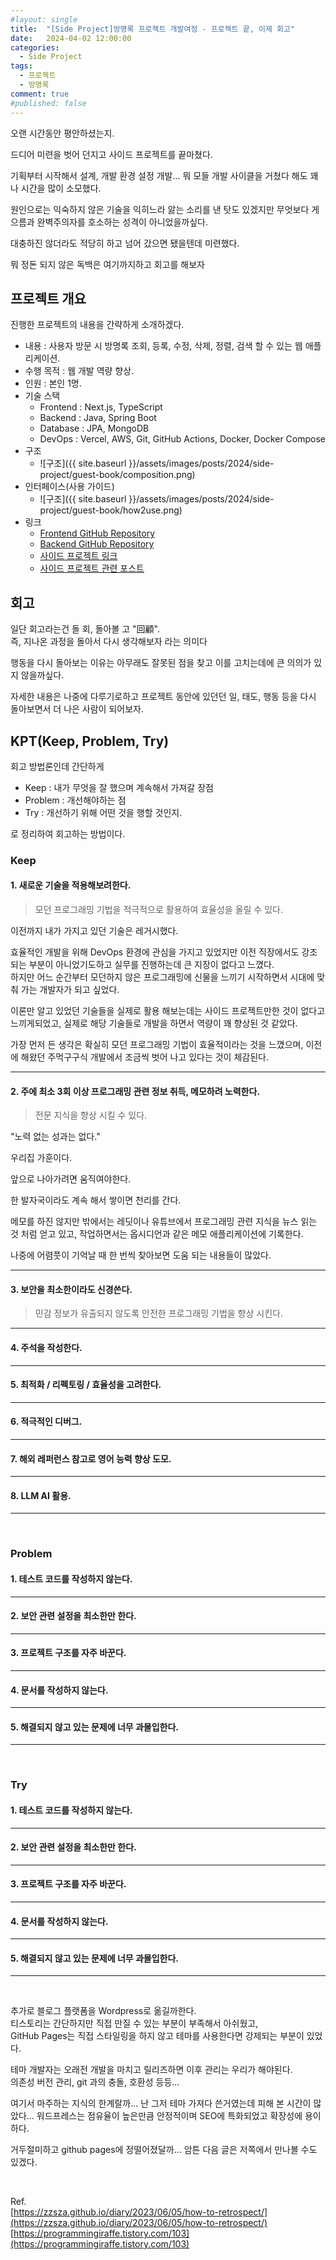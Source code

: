 ```yaml
---
#layout: single
title:	"[Side Project]방명록 프로젝트 개발여정 - 프로젝트 끝, 이제 회고"
date:	2024-04-02 12:00:00
categories:
  - Side Project
tags:
  - 프로젝트
  - 방명록
comment: true
#published: false 
---
```


오랜 시간동안 평안하셨는지.

드디어 미련을 벗어 던지고 사이드 프로젝트를 끝마쳤다.

기획부터 시작해서 설계, 개발 환경 설정 개발... 뭐 모들 개발 사이클을 거쳤다 해도 꽤나 시간을 많이 소모했다.

원인으로는 익숙하지 않은 기술을 익히느라 앓는 소리를 낸 탓도 있겠지만 무엇보다 게으름과 완벽주의자를 호소하는 성격이 아니었을까싶다.

대충하진 않더라도 적당히 하고 넘어 갔으면 됐을텐데 미련했다.

뭐 정돈 되지 않은 독백은 여기까지하고 회고를 해보자


## 프로젝트 개요

진행한 프로젝트의 내용을 간략하게 소개하겠다.

- 내용 : 사용자 방문 시 방명록 조회, 등록, 수정, 삭제, 정렬, 검색 할 수 있는 웹 애플리케이션.
- 수행 목적 : 웹 개발 역량 향상.  
- 인원 : 본인 1명.
- 기술 스택
  - Frontend : Next.js, TypeScript
  - Backend : Java, Spring Boot
  - Database : JPA, MongoDB
  - DevOps : Vercel, AWS, Git, GitHub Actions, Docker, Docker Compose
- 구조
  - ![구조]({{ site.baseurl }}/assets/images/posts/2024/side-project/guest-book/composition.png)
- 인터페이스(사용 가이드)
  - ![구조]({{ site.baseurl }}/assets/images/posts/2024/side-project/guest-book/how2use.png)
- 링크
  - [Frontend GitHub Repository](https://github.com/jaehoonmandev/guest-book-nextjs)
  - [Backend GitHub Repository](https://github.com/jaehoonmandev/guest-book-spring-boot)
  - [사이드 프로젝트 링크](https://guestbook.jaehoonman.site/)
  - [사이드 프로젝트 관련 포스트](/posts-category/#side-project)


## 회고
일단 회고라는건 돌 회, 돌아볼 고 "回顧".  
즉, 지나온 과정을 돌아서 다시 생각해보자 라는 의미다

행동을 다시 돌아보는 이유는 아무래도 잘못된 점을 찾고 이를 고치는데에 큰 의의가 있지 않을까싶다.

자세한 내용은 나중에 다루기로하고 프로젝트 동안에 있던던 일, 태도, 행동 등을 다시 돌아보면서 더 나은 사람이 되어보자.


## KPT(Keep, Problem, Try)

회고 방법론인데 간단하게  
- Keep : 내가 무엇을 잘 했으며 계속해서 가져갈 장점
- Problem : 개선해야하는 점
- Try : 개선하기 위해 어떤 것을 행할 것인지.  

로 정리하여 회고하는 방법이다.
### Keep
#### 1. 새로운 기술을 적용해보려한다.

> 모던 프로그래밍 기법을 적극적으로 활용하여 효율성을 올릴 수 있다.

이전까지 내가 가지고 있던 기술은 레거시했다.

효율적인 개발을 위해 DevOps 환경에 관심을 가지고 있었지만 이전 직장에서도 강조 되는 부분이 아니었기도하고 실무를 진행하는데 큰 지장이 없다고 느꼈다.  
하지만 어느 순간부터 모던하지 않은 프로그래밍에 신물을 느끼기 시작하면서 시대에 맞춰 가는 개발자가 되고 싶었다.

이론만 알고 있었던 기술들을 실제로 활용 해보는데는 사이드 프로젝트만한 것이 없다고 느끼게되었고, 실제로 해당 기술들로 개발을 하면서 역량이 꽤 향상된 것 같았다.

가장 먼저 든 생각은 확실히 모던 프로그래밍 기법이 효율적이라는 것을 느꼈으며, 이전에 해왔던 주먹구구식 개발에서 조금씩 벗어 나고 있다는 것이 체감된다.

--- 

#### 2. 주에 최소 3회 이상 프로그래밍 관련 정보 취득, 메모하려 노력한다.
> 전문 지식을 향상 시킬 수 있다.

"노력 없는 성과는 없다."

우리집 가훈이다.

앞으로 나아가려면 움직여야한다.

한 발자국이라도 계속 해서 쌓이면 천리를 간다.

메모를 하진 않지만 밖에서는 레딧이나 유튜브에서 프로그래밍 관련 지식을 뉴스 읽는 것 처럼 얻고 있고,
작업하면서는 옵시디언과 같은 메모 애플리케이션에 기록한다.

나중에 어렴풋이 기억날 때 한 번씩 찾아보면 도움 되는 내용들이 많았다.

---

#### 3. 보안을 최소한이라도 신경쓴다.
>민감 정보가 유출되지 않도록 안전한 프로그래밍 기법을 향상 시킨다. 

---

#### 4. 주석을 작성한다.

---

#### 5. 최적화 / 리펙토링 / 효율성을 고려한다.

---

#### 6. 적극적인 디버그.

---

#### 7. 해외 레퍼런스 참고로 영어 능력 향상 도모.

---

#### 8. LLM AI 활용.

---

<br/>

### Problem
#### 1. 테스트 코드를 작성하지 않는다.

---

#### 2. 보안 관련 설정을 최소한만 한다.

---

#### 3. 프로젝트 구조를 자주 바꾼다.

---

#### 4. 문서를 작성하지 않는다.

---

#### 5. 해결되지 않고 있는 문제에 너무 과몰입한다.

---

<br/>

### Try
#### 1. 테스트 코드를 작성하지 않는다.

---

#### 2. 보안 관련 설정을 최소한만 한다.

---

#### 3. 프로젝트 구조를 자주 바꾼다.

---

#### 4. 문서를 작성하지 않는다.

---

#### 5. 해결되지 않고 있는 문제에 너무 과몰입한다.

---

<br/>

추가로 블로그 플랫폼을 Wordpress로 옮길까한다.  
티스토리는 간단하지만 직접 만질 수 있는 부분이 부족해서 아쉬웠고,  
GitHub Pages는 직접 스타일링을 하지 않고 테마를 사용한다면 강제되는 부분이 있었다.

테마 개발자는 오래전 개발을 마치고 릴리즈하면 이후 관리는 우리가 해야된다.    
의존성 버전 관리, git 과의 충돌,  호환성 등등...

여기서 마주하는 지식의 한계랄까... 난 그저 테마 가져다 쓴거였는데 피해 본 시간이 많았다...
워드프레스는 점유율이 높은만큼 안정적이며 SEO에 특화되었고 확장성에 용이하다.

거두절미하고 github pages에 정떨어졌달까...
암튼 다음 글은 저쪽에서 만나볼 수도 있겠다.

<br/>

Ref.  
[https://zzsza.github.io/diary/2023/06/05/how-to-retrospect/](https://zzsza.github.io/diary/2023/06/05/how-to-retrospect/)
[https://programmingiraffe.tistory.com/103](https://programmingiraffe.tistory.com/103)

